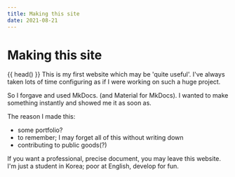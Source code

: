 ```yaml
---
title: Making this site
date: 2021-08-21
---
```


# Making this site
{{ head() }}
This is my first website which may be 'quite useful'.
I've always taken lots of time configuring as if I were working on such a huge
project.

So I forgave and used MkDocs. (and Material for MkDocs).
I wanted to make something instantly and showed me it as soon as.

The reason I made this:

- some portfolio?
- to remember; I may forget all of this without writing down
- contributing to public goods(?)

If you want a professional, precise document, you may leave this website.
I'm just a student in Korea; poor at English, develop for fun.



